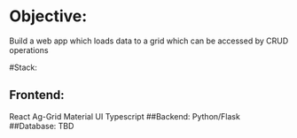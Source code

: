 # Objective:
Build a web app which loads data to a grid which can be accessed by CRUD operations 

#Stack: 
## Frontend:
React
Ag-Grid
Material UI
Typescript
##Backend:
Python/Flask
##Database:
TBD
